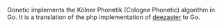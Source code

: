 Gonetic implements the Kölner Phonetik (Cologne Phonetic) algorithm in Go. It 
is a translation of the php implementation of 
[deezaster](https://github.com/deezaster/germanphonetic) to Go.
